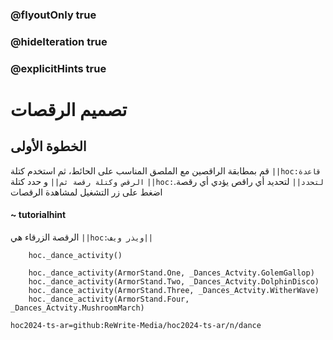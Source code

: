 ### @flyoutOnly true
### @hideIteration true
### @explicitHints true

# تصميم الرقصات

## الخطوة الأولى
قم بمطابقة الراقصين مع الملصق المناسب على الحائط، ثم استخدم كتلة ``||hoc:قاعدة الرقص وكتلة رقصة ثم||`` و حدد كتلة ``||hoc:لتحدد||`` لتحديد أي راقص يؤدي أي رقصة. اضغط على زر التشغيل لمشاهدة الرقصات


#### ~ tutorialhint
الرقصة الزرقاء هي ``||hoc:ويذر ويف||``

```ghost
    hoc._dance_activity()
```
```template
    hoc._dance_activity(ArmorStand.One, _Dances_Actvity.GolemGallop)
    hoc._dance_activity(ArmorStand.Two, _Dances_Actvity.DolphinDisco)
    hoc._dance_activity(ArmorStand.Three, _Dances_Actvity.WitherWave)
    hoc._dance_activity(ArmorStand.Four, _Dances_Actvity.MushroomMarch)
```

```package
hoc2024-ts-ar=github:ReWrite-Media/hoc2024-ts-ar/n/dance
```
